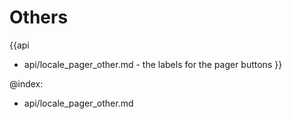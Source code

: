 
Others
=======

{{api
- api/locale_pager_other.md - the labels for the pager buttons
}}

@index:
- api/locale_pager_other.md


